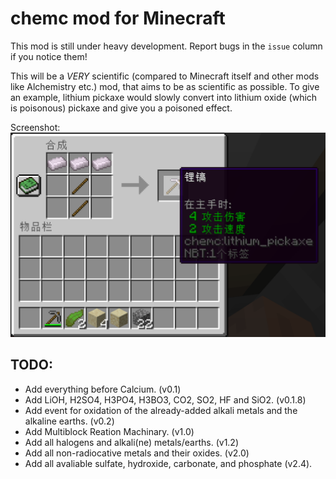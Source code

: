 # chemc mod for Minecraft

This mod is still under heavy development.
Report bugs in the `issue` column if you notice them!

This will be a *VERY* scientific (compared to Minecraft itself and other mods like Alchemistry etc.) mod, that aims to be as scientific as possible. To give an example, lithium pickaxe would slowly convert into lithium oxide (which is poisonous) pickaxe and give you a poisoned effect.

Screenshot:
![image](screenshot.png)

## TODO:
* Add everything before Calcium. (v0.1)
* Add LiOH, H2SO4, H3PO4, H3BO3, CO2, SO2, HF and SiO2. (v0.1.8)
* Add event for oxidation of the already-added alkali metals and the alkaline earths. (v0.2)
* Add Multiblock Reation Machinary. (v1.0)
* Add all halogens and alkali(ne) metals/earths. (v1.2)
* Add all non-radiocative metals and their oxides. (v2.0)
* Add all avaliable sulfate, hydroxide, carbonate, and phosphate (v2.4).